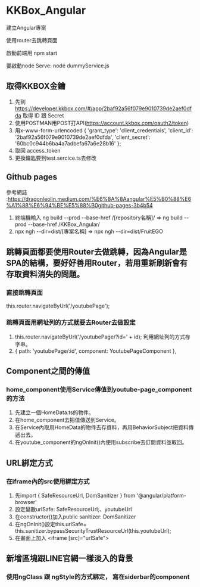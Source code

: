# KKBox_Angular

建立Angular專案

使用router去跳轉頁面

啟動前端用 npm start

要啟動node Serve: node dummyService.js


## 取得KKBOX金鑰
1. 先到 https://developer.kkbox.com/#/app/2baf92a56f079e9010739de2aef0dfda 取得 ID 跟 Secret
2. 使用POSTMAN用POST打API(https://account.kkbox.com/oauth2/token) 
3. 用x-www-form-urlencoded
{
  'grant_type': 'client_credentials',
  'client_id': '2baf92a56f079e9010739de2aef0dfda',
  'client_secret': '60bc0c944b6ba4a7adbefa67a6e28b16'
};
4. 取回 access_token
5. 更換鑰匙要到test.sercice.ts去修改

## Github pages
參考網誌 :https://dragonleolin.medium.com/%E6%8A%8Aangular%E5%B0%88%E6%A1%88%E6%94%BE%E5%88%B0github-pages-3b4b54
1. 終端機輸入 ng build --prod --base-href /[repository名稱]/ => ng build --prod --base-href /KKBox_Angular/ 
2. npx ngh --dir=dist/[專案名稱] => npx ngh --dir=dist/FruitEGO

## 跳轉頁面都要使用Router去做跳轉，因為Angular是SPA的結構，要好好善用Router，若用重新刷新會有存取資料消失的問題。

### 直接跳轉頁面
this.router.navigateByUrl('/youtubePage');
### 跳轉頁面用網址列的方式就要去Router去做設定
1. this.router.navigateByUrl('/youtubePage/?id=' + id); 利用網址列的方式存字串。
2.  { path: 'youtubePage/:id', component: YoutubePageComponent },

## Component之間的傳值

### home_component使用Service傳值到youtube-page_component的方法
1. 先建立一個HomeData.ts的物件。
2. 在home_component去把值傳送到Service。
3. 在Service內取用HomeData的物件去存資料，再用BehaviorSubject把資料傳遞出去。
4. 在youtube_component的ngOnInit()內使用subscribe去訂閱資料並取回。

## URL綁定方式

### 在iframe內的src使用綁定方式
1. 先import { SafeResourceUrl, DomSanitizer } from '@angular/platform-browser'
2. 設定變數urlSafe: SafeResourceUrl;、youtubeUrl
3. 在constructor()加入public sanitizer: DomSanitizer
4. 在ngOnInit()設定this.urlSafe= this.sanitizer.bypassSecurityTrustResourceUrl(this.youtubeUrl);
5. 在畫面上加入 <iframe [src]="urlSafe"></iframe>

## 新增區塊跟LINE官網一樣淡入的背景

### 使用ngClass 跟 ngStyle的方式綁定， 寫在siderbar的component


